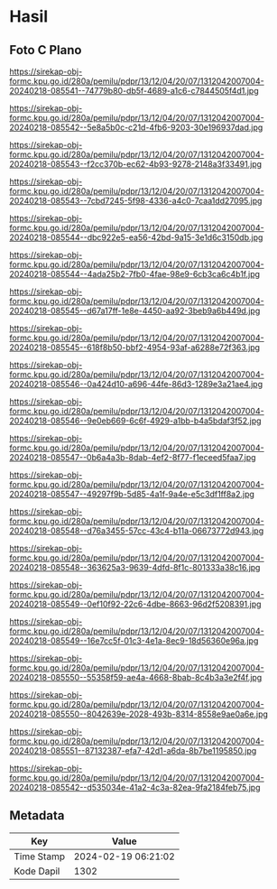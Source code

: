 # Hasil

## Foto C Plano

https://sirekap-obj-formc.kpu.go.id/280a/pemilu/pdpr/13/12/04/20/07/1312042007004-20240218-085541--74779b80-db5f-4689-a1c6-c7844505f4d1.jpg

https://sirekap-obj-formc.kpu.go.id/280a/pemilu/pdpr/13/12/04/20/07/1312042007004-20240218-085542--5e8a5b0c-c21d-4fb6-9203-30e196937dad.jpg

https://sirekap-obj-formc.kpu.go.id/280a/pemilu/pdpr/13/12/04/20/07/1312042007004-20240218-085543--f2cc370b-ec62-4b93-9278-2148a3f33491.jpg

https://sirekap-obj-formc.kpu.go.id/280a/pemilu/pdpr/13/12/04/20/07/1312042007004-20240218-085543--7cbd7245-5f98-4336-a4c0-7caa1dd27095.jpg

https://sirekap-obj-formc.kpu.go.id/280a/pemilu/pdpr/13/12/04/20/07/1312042007004-20240218-085544--dbc922e5-ea56-42bd-9a15-3e1d6c3150db.jpg

https://sirekap-obj-formc.kpu.go.id/280a/pemilu/pdpr/13/12/04/20/07/1312042007004-20240218-085544--4ada25b2-7fb0-4fae-98e9-6cb3ca6c4b1f.jpg

https://sirekap-obj-formc.kpu.go.id/280a/pemilu/pdpr/13/12/04/20/07/1312042007004-20240218-085545--d67a17ff-1e8e-4450-aa92-3beb9a6b449d.jpg

https://sirekap-obj-formc.kpu.go.id/280a/pemilu/pdpr/13/12/04/20/07/1312042007004-20240218-085545--618f8b50-bbf2-4954-93af-a6288e72f363.jpg

https://sirekap-obj-formc.kpu.go.id/280a/pemilu/pdpr/13/12/04/20/07/1312042007004-20240218-085546--0a424d10-a696-44fe-86d3-1289e3a21ae4.jpg

https://sirekap-obj-formc.kpu.go.id/280a/pemilu/pdpr/13/12/04/20/07/1312042007004-20240218-085546--9e0eb669-6c6f-4929-a1bb-b4a5bdaf3f52.jpg

https://sirekap-obj-formc.kpu.go.id/280a/pemilu/pdpr/13/12/04/20/07/1312042007004-20240218-085547--0b6a4a3b-8dab-4ef2-8f77-f1eceed5faa7.jpg

https://sirekap-obj-formc.kpu.go.id/280a/pemilu/pdpr/13/12/04/20/07/1312042007004-20240218-085547--49297f9b-5d85-4a1f-9a4e-e5c3df1ff8a2.jpg

https://sirekap-obj-formc.kpu.go.id/280a/pemilu/pdpr/13/12/04/20/07/1312042007004-20240218-085548--d76a3455-57cc-43c4-b11a-06673772d943.jpg

https://sirekap-obj-formc.kpu.go.id/280a/pemilu/pdpr/13/12/04/20/07/1312042007004-20240218-085548--363625a3-9639-4dfd-8f1c-801333a38c16.jpg

https://sirekap-obj-formc.kpu.go.id/280a/pemilu/pdpr/13/12/04/20/07/1312042007004-20240218-085549--0ef10f92-22c6-4dbe-8663-96d2f5208391.jpg

https://sirekap-obj-formc.kpu.go.id/280a/pemilu/pdpr/13/12/04/20/07/1312042007004-20240218-085549--16e7cc5f-01c3-4e1a-8ec9-18d56360e96a.jpg

https://sirekap-obj-formc.kpu.go.id/280a/pemilu/pdpr/13/12/04/20/07/1312042007004-20240218-085550--55358f59-ae4a-4668-8bab-8c4b3a3e2f4f.jpg

https://sirekap-obj-formc.kpu.go.id/280a/pemilu/pdpr/13/12/04/20/07/1312042007004-20240218-085550--8042639e-2028-493b-8314-8558e9ae0a6e.jpg

https://sirekap-obj-formc.kpu.go.id/280a/pemilu/pdpr/13/12/04/20/07/1312042007004-20240218-085551--87132387-efa7-42d1-a6da-8b7be1195850.jpg

https://sirekap-obj-formc.kpu.go.id/280a/pemilu/pdpr/13/12/04/20/07/1312042007004-20240218-085542--d535034e-41a2-4c3a-82ea-9fa2184feb75.jpg


## Metadata

| Key        | Value               |
| ---------- | ------------------- |
| Time Stamp | 2024-02-19 06:21:02 |
| Kode Dapil | 1302                |



